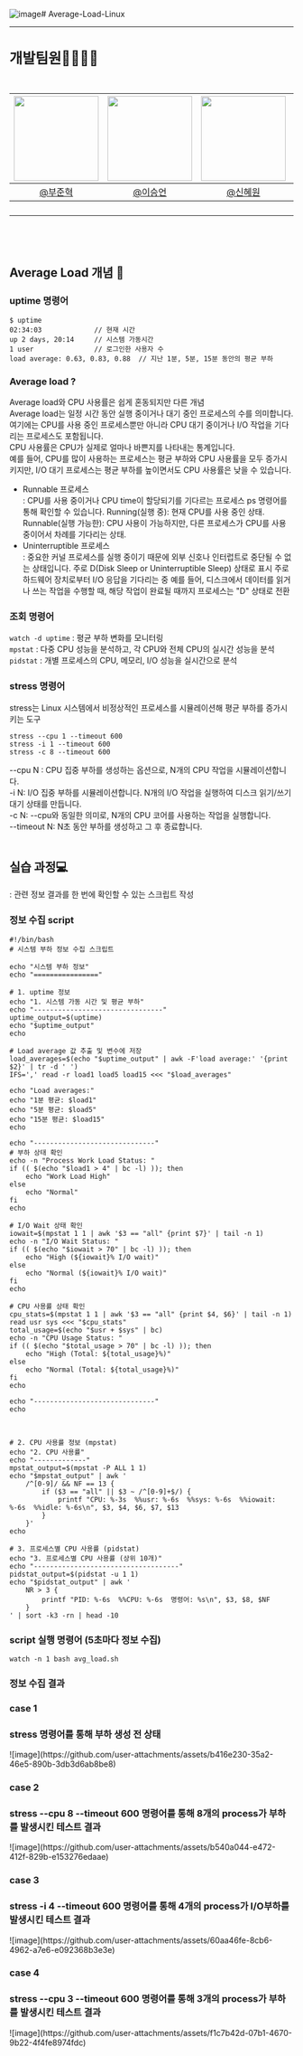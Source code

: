 ![image](https://github.com/user-attachments/assets/073eff38-d117-469a-9e6c-92469d89449c)# Average-Load-Linux

---

<h2 style="font-size: 25px;"> 개발팀원👨‍👨‍👧‍👦<br>
<br>

|<img src="https://avatars.githubusercontent.com/u/127727927?v=4" width="150" height="150"/>|<img src="https://avatars.githubusercontent.com/u/90971532?v=4" width="150" height="150"/>|<img src="https://avatars.githubusercontent.com/u/98442485?v=4" width="150" height="150"/>|<img src="https://avatars.githubusercontent.com/u/66353700?v=4" width="150" height="150"/>|
|:-:|:-:|:-:|:-:|
|[@부준혁](https://github.com/BooJunhyuk)|[@이승언](https://github.com/seungunleeee)|[@신혜원](https://github.com/haewoni)|[@이연희](https://github.com/LeeYeonhee-00)|

---

<br>

## Average Load 개념 :mag_right:

### uptime 명령어
```
$ uptime
02:34:03             // 현재 시간
up 2 days, 20:14     // 시스템 가동시간
1 user               // 로그인한 사용자 수
load average: 0.63, 0.83, 0.88  // 지난 1분, 5분, 15분 동안의 평균 부하
```
### Average load ?
Average load와 CPU 사용률은 쉽게 혼동되지만 다른 개념 <br>
Average load는 일정 시간 동안 실행 중이거나 대기 중인 프로세스의 수를 의미합니다. 여기에는 CPU를 사용 중인 프로세스뿐만 아니라 CPU 대기 중이거나 I/O 작업을 기다리는 프로세스도 포함됩니다. <br>
CPU 사용률은 CPU가 실제로 얼마나 바쁜지를 나타내는 통계입니다. <br>
예를 들어, CPU를 많이 사용하는 프로세스는 평균 부하와 CPU 사용률을 모두 증가시키지만, I/O 대기 프로세스는 평균 부하를 높이면서도 CPU 사용률은 낮을 수 있습니다. <br>

- Runnable 프로세스 <br>
: CPU를 사용 중이거나 CPU time이 할당되기를 기다르는 프로세스
ps 명령어를 통해 확인할 수 있습니다.
Running(실행 중): 현재 CPU를 사용 중인 상태.
Runnable(실행 가능한): CPU 사용이 가능하지만, 다른 프로세스가 CPU를 사용 중이어서 차례를 기다리는 상태.<br>
- Uninterruptible 프로세스 <br>
: 중요한 커널 프로세스를 실행 중이기 때문에 외부 신호나 인터럽트로 중단될 수 없는 상태입니다.
주로 D(Disk Sleep or Uninterruptible Sleep) 상태로 표시
주로 하드웨어 장치로부터 I/O 응답을 기다리는 중
예를 들어, 디스크에서 데이터를 읽거나 쓰는 작업을 수행할 때, 해당 작업이 완료될 때까지 프로세스는 "D" 상태로 전환

### 조회 명령어
```watch -d uptime``` : 평균 부하 변화를 모니터링<br>
```mpstat``` : 다중 CPU 성능을 분석하고, 각 CPU와 전체 CPU의 실시간 성능을 분석<br>
```pidstat``` : 개별 프로세스의 CPU, 메모리, I/O 성능을 실시간으로 분석<br>
### stress 명령어
stress는 Linux 시스템에서 비정상적인 프로세스를 시뮬레이션해 평균 부하를 증가시키는 도구
```
stress --cpu 1 --timeout 600
stress -i 1 --timeout 600
stress -c 8 --timeout 600
```
--cpu N : CPU 집중 부하를 생성하는 옵션으로, N개의 CPU 작업을 시뮬레이션합니다.<br>
-i N: I/O 집중 부하를 시뮬레이션합니다. N개의 I/O 작업을 실행하여 디스크 읽기/쓰기 대기 상태를 만듭니다.<br>
-c N: --cpu와 동일한 의미로, N개의 CPU 코어를 사용하는 작업을 실행합니다.<br>
--timeout N: N초 동안 부하를 생성하고 그 후 종료합니다.<br>
<br>

## 실습 과정💻
: 관련 정보 결과를 한 번에 확인할 수 있는 스크립트 작성 <br>
### 정보 수집 script
```
#!/bin/bash
# 시스템 부하 정보 수집 스크립트

echo "시스템 부하 정보"
echo "================"

# 1. uptime 정보
echo "1. 시스템 가동 시간 및 평균 부하"
echo "--------------------------------"
uptime_output=$(uptime)
echo "$uptime_output"
echo

# Load average 값 추출 및 변수에 저장
load_averages=$(echo "$uptime_output" | awk -F'load average:' '{print $2}' | tr -d ' ')
IFS=',' read -r load1 load5 load15 <<< "$load_averages"

echo "Load averages:"
echo "1분 평균: $load1"
echo "5분 평균: $load5"
echo "15분 평균: $load15"
echo

echo "------------------------------"
# 부하 상태 확인
echo -n "Process Work Load Status: "
if (( $(echo "$load1 > 4" | bc -l) )); then
    echo "Work Load High"
else
    echo "Normal"
fi
echo

# I/O Wait 상태 확인
iowait=$(mpstat 1 1 | awk '$3 == "all" {print $7}' | tail -n 1)
echo -n "I/O Wait Status: "
if (( $(echo "$iowait > 70" | bc -l) )); then
    echo "High (${iowait}% I/O wait)"
else
    echo "Normal (${iowait}% I/O wait)"
fi
echo

# CPU 사용률 상태 확인
cpu_stats=$(mpstat 1 1 | awk '$3 == "all" {print $4, $6}' | tail -n 1)
read usr sys <<< "$cpu_stats"
total_usage=$(echo "$usr + $sys" | bc)
echo -n "CPU Usage Status: "
if (( $(echo "$total_usage > 70" | bc -l) )); then
    echo "High (Total: ${total_usage}%)"
else
    echo "Normal (Total: ${total_usage}%)"
fi
echo

echo "------------------------------"
echo



# 2. CPU 사용률 정보 (mpstat)
echo "2. CPU 사용률"
echo "-------------"
mpstat_output=$(mpstat -P ALL 1 1)
echo "$mpstat_output" | awk '
    /^[0-9]/ && NF == 13 {
        if ($3 == "all" || $3 ~ /^[0-9]+$/) {
            printf "CPU: %-3s  %%usr: %-6s  %%sys: %-6s  %%iowait: %-6s  %%idle: %-6s\n", $3, $4, $6, $7, $13
        }
    }'
echo

# 3. 프로세스별 CPU 사용률 (pidstat)
echo "3. 프로세스별 CPU 사용률 (상위 10개)"
echo "------------------------------------"
pidstat_output=$(pidstat -u 1 1)
echo "$pidstat_output" | awk '
    NR > 3 {
        printf "PID: %-6s  %%CPU: %-6s  명령어: %s\n", $3, $8, $NF
    }
' | sort -k3 -rn | head -10
```
### script 실행 명령어 (5초마다 정보 수집)
```
watch -n 1 bash avg_load.sh
```
### 정보 수집 결과

### case 1
<h3>stress 명령어를 통해 부하 생성 전 상태 </h3>
![image](https://github.com/user-attachments/assets/b416e230-35a2-46e5-890b-3db3d6ab8be8)

### case 2
<h3>stress --cpu 8 --timeout 600 명령어를 통해 8개의 process가 부하를 발생시킨 테스트 결과 </h3>
![image](https://github.com/user-attachments/assets/b540a044-e472-412f-829b-e153276edaae)

### case 3
<h3>stress -i 4 --timeout 600 명령어를 통해 4개의 process가 I/O부하를 발생시킨 테스트 결과 </h3>
![image](https://github.com/user-attachments/assets/60aa46fe-8cb6-4962-a7e6-e092368b3e3e)

### case 4 
<h3>stress --cpu 3 --timeout 600 명령어를 통해 3개의 process가 부하를 발생시킨 테스트 결과 </h3>
![image](https://github.com/user-attachments/assets/f1c7b42d-07b1-4670-9b22-4f4fe8974fdc)
